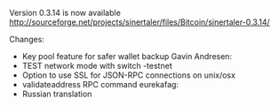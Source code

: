 Version 0.3.14 is now available
http://sourceforge.net/projects/sinertaler/files/Bitcoin/sinertaler-0.3.14/

Changes:
* Key pool feature for safer wallet backup
Gavin Andresen:
* TEST network mode with switch -testnet
* Option to use SSL for JSON-RPC connections on unix/osx
* validateaddress RPC command
eurekafag:
* Russian translation
